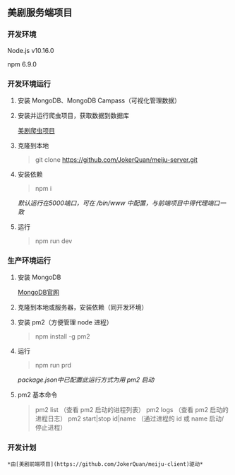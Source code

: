 ## 美剧服务端项目
### 开发环境
Node.js v10.16.0

npm 6.9.0

### 开发环境运行

1. 安装 MongoDB、MongoDB Campass（可视化管理数据）

2. 安装并运行爬虫项目，获取数据到数据库

    [美剧爬虫项目](https://github.com/JokerQuan/meiju_spider)
    

3. 克隆到本地

    > git clone https://github.com/JokerQuan/meiju-server.git

4. 安装依赖

    > npm i

    *默认运行在5000端口，可在 /bin/www 中配置，与前端项目中得代理端口一致*

5. 运行
    > npm run dev

### 生产环境运行

1. 安装 MongoDB

    [MongoDB官网](https://www.mongodb.com/)

2. 克隆到本地或服务器，安装依赖（同开发环境）

3. 安装 pm2（方便管理 node 进程）

    > npm install -g pm2

4. 运行

    > npm run prd

    *package.json中已配置此运行方式为用 pm2 启动*

5. pm2 基本命令

    > pm2 list （查看 pm2 启动的进程列表）
    > pm2 logs （查看 pm2 启动的进程日志）
    > pm2 start|stop id|name （通过进程的 id 或 name 启动/停止进程）

### 开发计划

    *由[美剧前端项目](https://github.com/JokerQuan/meiju-client)驱动*